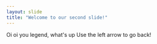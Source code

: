 ```yaml
---
layout: slide
title: "Welcome to our second slide!"
---
```

Oi oi you legend, what's up
Use the left arrow to go back!
